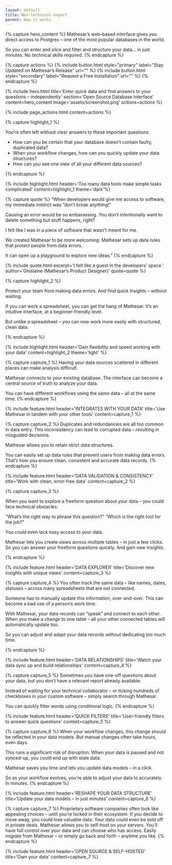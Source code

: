 ```yaml
---
layout: default
title: Non-technical expert
parent: How it works
---
```

{% capture hero_content %}
Mathesar’s web-based interface gives you direct access to Postgres – one of the most popular databases in the world.

So you can enter and slice and filter and structure your data… in just minutes.
No technical skills required.
{% endcapture %}

{% capture actions %}
{% include button.html style="primary" label="Stay Updated on Mathesar’s Release" url="" %}
{% include button.html style="secondary" label="Request a Free Installation" url="" %}
{% endcapture %}

{% include hero.html
title='Enter quick data and find answers to your questions – independently'
section='Open Source Database Interface' content=hero_content
image='assets/screenshot.png' actions=actions %}

{% include page_actions.html content=actions %}

{% capture highlight_1 %}

You’re often left without clear answers to these important questions:

- How can you be certain that your database doesn’t contain faulty, duplicated data?
- When your workflow changes, how can you quickly update your data structures?
- How can you see one view of all your different data sources?

{% endcapture %}

{% include highlight.html header='Too many data tools make simple tasks complicated' content=highlight_1 theme='dark'%}

{% capture quote %}
“When developers would give me access to software, my immediate instinct was “don’t break anything!”

Causing an error would be so embarassing. You don’t intentionally want to delete something but stuff happens, right?

I felt like I was in a piece of software that wasn’t meant for me.

We created Mathesar to be more welcoming. Mathesar sets up data rules that protect people from data errors.

It can open up a playground to explore new ideas."
{% endcapture %}

{%
include quote.html
excerpt='I felt like a guest in the developers’ space.'
author='Ghislaine (Mathesar’s Product Designer)'
quote=quote
%}

{% capture highlight_2 %}

Protect your team from making data errors. And find quick insights – without waiting.

If you can work a spreadsheet, you can get the hang of Mathesar.
It’s an intuitive interface, at a beginner-friendly level.

But unlike a spreadsheet – you can now work more easily with structured, clean data.

{% endcapture %}

{% include highlight.html header='Gain flexibility and speed working with your data' content=highlight_2 theme='light' %}

{% capture capture_1 %}
Having your data sources scattered in different places can make analysis difficult.

Mathesar connects to your existing database. The interface can become a central source of truth to analyze your data.

You can have different workflows using the same data – all at the same time.
{% endcapture %}

{% include feature.html
    header='INTEGRATES WITH YOUR DATA'
    title='Use Mathesar in tandem with your other tools'
    content=capture_1
%}

{% capture capture_2 %}
Duplicates and redundancies are all too common in data entry. This inconsistency can lead to corrupted data – resulting in misguided decisions.

Mathesar allows you to retain strict data structures.

You can easily set up data rules that prevent users from making data errors.
That’s how you ensure clean, consistent and accurate data records.
{% endcapture %}

{% include feature.html
    header='DATA VALIDATION & CONSISTENCY'
    title='Work with clean, error-free data'
    content=capture_2
%}

{% capture capture_3 %}

When you want to explore a freeform question about your data – you could face technical obstacles:

“What’s the right way to phrase this question?”
“Which is the right tool for the job?”

You could even lack easy access to your data.

Mathesar lets you create views across multiple tables – in just a few clicks. So you can answer your freeform questions quickly. And gain new insights.

{% endcapture %}

{% include feature.html
    header='DATA EXPLORER'
    title='Discover new insights with unique views'
    content=capture_3
%}

{% capture capture_4 %}
You often track the same data – like names, dates, statuses – across many spreadsheets that are not connected.

Someone has to manually update this information, over-and-over. This can become a bad use of a person’s work time.

With Mathesar, your data records can “speak” and connect to each other. When you make a change to one table – all your other connected tables will automatically update too.

So you can adjust and adapt your data records without dedicating too much time.

{% endcapture %}

{% include feature.html
    header='DATA RELATIONSHIPS'
    title='Watch your data sync up and build relationships'
    content=capture_4
%}

{% capture capture_5 %}
Sometimes you have one-off questions about your data, but you don’t have a relevant report already available.

Instead of waiting for your technical collaborator – or ticking hundreds of checkboxes in your custom software – simply search through Mathesar.

You can quickly filter words using conditional logic.
{% endcapture %}

{% include feature.html
    header='QUICK FILTERS'
    title='User-friendly filters to answer quick questions'
    content=capture_5
%}

{% capture capture_6 %}
When your workflow changes, this change should be reflected in your data models.
But manual changes often take hours, even days.

This runs a significant risk of disruption. When your data is paused and not synced-up, you could end up with stale data.

Mathesar saves you time and lets you update data models – in a click.

So as your workflow evolves, you’re able to adjust your data to accurately. In minutes.
{% endcapture %}

{% include feature.html
    header='RESHAPE YOUR DATA STRUCTURE'
    title='Update your data models – in just minutes'
    content=capture_6
%}

{% capture capture_7 %}
Proprietary software companies often look like appealing choices – until you’re locked in their ecosystem.
If you decide to move away, you could lose valuable data. Your data could even be sold off in private deals.
Mathesar allows you to self-host on your servers. You’ll
have full control over your data and can choose who has access.
Easily migrate from Mathesar – or simply go back and forth – anytime you like.
{% endcapture %}

{% include feature.html
    header='OPEN SOURCE & SELF-HOSTED'
    title='Own your data'
    content=capture_7
%}
